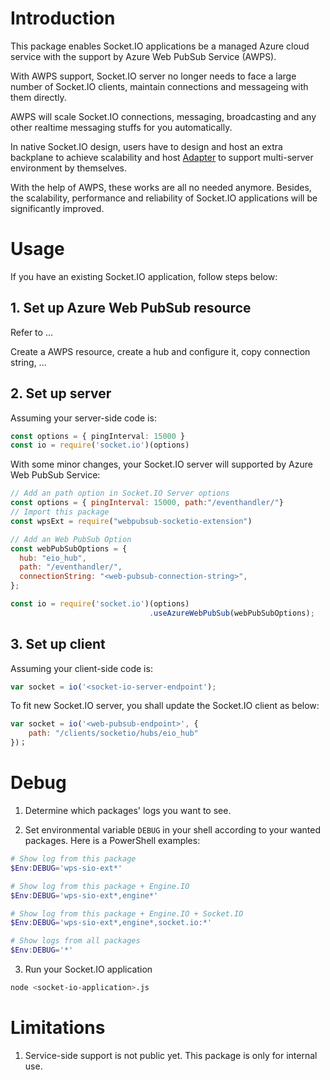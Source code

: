 # Introduction
This package enables Socket.IO applications be a managed Azure cloud service with the support by Azure Web PubSub Service (AWPS). 

With AWPS support, Socket.IO server no longer needs to face a large number of Socket.IO clients, maintain connections and messageing with them directly. 

AWPS will scale Socket.IO connections, messaging, broadcasting and any other realtime messaging stuffs for you automatically.

In native Socket.IO design, users have to design and host an extra backplane to achieve scalability and host [Adapter](https://socket.io/docs/v4/adapter/) to support multi-server environment by themselves.

With the help of AWPS, these works are all no needed anymore. Besides, the scalability, performance and reliability of Socket.IO applications will be significantly improved. 

# Usage
If you have an existing Socket.IO application, follow steps below:

## 1. Set up Azure Web PubSub resource
Refer to ...

Create a AWPS resource, create a hub and configure it, copy connection string, ...

## 2. Set up server
Assuming your server-side code is:
```typescript
const options = { pingInterval: 15000 }
const io = require('socket.io')(options)
```

With some minor changes, your Socket.IO server will supported by Azure Web PubSub Service:
```javascript
// Add an path option in Socket.IO Server options
const options = { pingInterval: 15000, path:"/eventhandler/"}
// Import this package
const wpsExt = require("webpubsub-socketio-extension")

// Add an Web PubSub Option
const webPubSubOptions = {
  hub: "eio_hub", 
  path: "/eventhandler/",
  connectionString: "<web-pubsub-connection-string>",
};

const io = require('socket.io')(options) 
                               .useAzureWebPubSub(webPubSubOptions);
```

## 3. Set up client
Assuming your client-side code is:
```javascript
var socket = io('<socket-io-server-endpoint');
```

To fit new Socket.IO server, you shall update the Socket.IO client as below:
```javascript
var socket = io('<web-pubsub-endpoint>', {
    path: "/clients/socketio/hubs/eio_hub"
})；
```

# Debug
1. Determine which packages' logs you want to see.

2. Set environmental variable `DEBUG` in your shell according to your wanted packages. Here is a PowerShell examples:
```powershell
# Show log from this package
$Env:DEBUG='wps-sio-ext*'

# Show log from this package + Engine.IO
$Env:DEBUG='wps-sio-ext*,engine*'

# Show log from this package + Engine.IO + Socket.IO
$Env:DEBUG='wps-sio-ext*,engine*,socket.io:*'

# Show logs from all packages
$Env:DEBUG='*'
```

3. Run your Socket.IO application
```bash
node <socket-io-application>.js
```

# Limitations
1. Service-side support is not public yet. This package is only for internal use.
